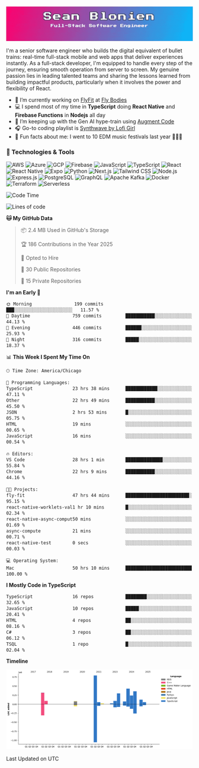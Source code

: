 ![](./assets/banner.gif)

I'm a senior software engineer who builds the digital equivalent of bullet trains: real-time full-stack mobile and web apps that deliver experiences instantly. As a full-stack developer, I'm equipped to handle every step of the journey, ensuring smooth operation from server to screen. My genuine passion lies in leading talented teams and sharing the lessons learned from building impactful products, particularly when it involves the power and flexibility of React.

- 🏢 I’m currently working on [FlyFit](https://www.fly-bodies.com/flyfit-app) at [Fly Bodies](https://www.fly-bodies.com/)
- 💻 I spend most of my time in **TypeScript** doing **React Native** and **Firebase Functions** in **Nodejs** all day
- 🌱 I’m keeping up with the Gen AI hype-train using [Augment Code](https://www.augmentcode.com/)
- 🎧 Go-to coding playlist is [Synthwave by Lofi Girl](https://open.spotify.com/playlist/1YIe34rcmLjCYpY9wJoM2p?si=dec855ca26434c03)
- 🌈 Fun facts about me: I went to 10 EDM music festivals last year 🕺🏽🪩

### 🔧 Technologies & Tools

![AWS](https://img.shields.io/badge/AWS-FF9900?style=flat&logo=amazonaws&logoColor=white)
![Azure](https://img.shields.io/badge/Azure-0078D4?style=flat&logo=azure&logoColor=white)
![GCP](https://img.shields.io/badge/GCP-1f2937?style=flat&logo=googlecloud&logoColor=4285F4)
![Firebase](https://img.shields.io/badge/Firebase-1f2937?style=flat&logo=firebase&logoColor=FFCA28)
![JavaScript](https://img.shields.io/badge/JavaScript-1f2937?style=flat&logo=javascript&logoColor=F7DF1E)
![TypeScript](https://img.shields.io/badge/TypeScript-1f2937?style=flat&logo=typescript&logoColor=3178C6)
![React](https://img.shields.io/badge/React-1f2937?style=flat&logo=react&logoColor=61DAFB)
![React Native](https://img.shields.io/badge/React_Native-1f2937?style=flat&logo=react&logoColor=61DAFB)
![Expo](https://img.shields.io/badge/Expo-1f2937?style=flat&logo=expo&logoColor=000020)
![Python](https://img.shields.io/badge/Python-1f2937?style=flat&logo=python)
![Next.js](https://img.shields.io/badge/Next.js-1f2937?style=flat&logo=nextdotjs&logoColor=000000)
![Tailwind CSS](https://img.shields.io/badge/Tailwind_CSS-1f2937?style=flat&logo=tailwindcss&logoColor=065F46)
![Node.js](https://img.shields.io/badge/Node.js-1f2937?style=flat&logo=nodedotjs&logoColor=339933)
![Express.js](https://img.shields.io/badge/Express.js-1f2937?style=flat&logo=express&logoColor=000000)
![PostgreSQL](https://img.shields.io/badge/PostgreSQL-1f2937?style=flat&logo=postgresql&logoColor=4169E1)
![GraphQL](https://img.shields.io/badge/GraphQL-1f2937?style=flat&logo=graphql&logoColor=E10098)
![Apache Kafka](https://img.shields.io/badge/Apache_Kafka-1f2937?style=flat&logo=apachekafka&logoColor=231F20)
![Docker](https://img.shields.io/badge/Docker-1f2937?style=flat&logo=docker&logoColor=2496ED)
![Terraform](https://img.shields.io/badge/Terraform-1f2937?style=flat&logo=terraform&logoColor=7B42BC)
![Serverless](https://img.shields.io/badge/Serverless-1f2937?style=flat&logo=serverless&logoColor=FD5750)

<!--START_SECTION:waka-->
![Code Time](http://img.shields.io/badge/Code%20Time-4%2C552%20hrs%2018%20mins-blue)

![Lines of code](https://img.shields.io/badge/From%20Hello%20World%20I%27ve%20Written-3.0%20million%20lines%20of%20code-blue)

**🐱 My GitHub Data** 

> 📦 2.4 MB Used in GitHub's Storage 
 > 
> 🏆 186 Contributions in the Year 2025
 > 
> 💼 Opted to Hire
 > 
> 📜 30 Public Repositories 
 > 
> 🔑 15 Private Repositories 
 > 
**I'm an Early 🐤** 

```text
🌞 Morning                199 commits         ███░░░░░░░░░░░░░░░░░░░░░░   11.57 % 
🌆 Daytime                759 commits         ███████████░░░░░░░░░░░░░░   44.13 % 
🌃 Evening                446 commits         ██████░░░░░░░░░░░░░░░░░░░   25.93 % 
🌙 Night                  316 commits         █████░░░░░░░░░░░░░░░░░░░░   18.37 % 
```


📊 **This Week I Spent My Time On** 

```text
🕑︎ Time Zone: America/Chicago

💬 Programming Languages: 
TypeScript               23 hrs 38 mins      ████████████░░░░░░░░░░░░░   47.11 % 
Other                    22 hrs 49 mins      ███████████░░░░░░░░░░░░░░   45.50 % 
JSON                     2 hrs 53 mins       █░░░░░░░░░░░░░░░░░░░░░░░░   05.75 % 
HTML                     19 mins             ░░░░░░░░░░░░░░░░░░░░░░░░░   00.65 % 
JavaScript               16 mins             ░░░░░░░░░░░░░░░░░░░░░░░░░   00.54 % 

🔥 Editors: 
VS Code                  28 hrs 1 min        ██████████████░░░░░░░░░░░   55.84 % 
Chrome                   22 hrs 9 mins       ███████████░░░░░░░░░░░░░░   44.16 % 

🐱‍💻 Projects: 
fly-fit                  47 hrs 44 mins      ████████████████████████░   95.15 % 
react-native-worklets-val1 hr 10 mins        █░░░░░░░░░░░░░░░░░░░░░░░░   02.34 % 
react-native-async-comput50 mins             ░░░░░░░░░░░░░░░░░░░░░░░░░   01.69 % 
async-compute            21 mins             ░░░░░░░░░░░░░░░░░░░░░░░░░   00.71 % 
react-native-test        0 secs              ░░░░░░░░░░░░░░░░░░░░░░░░░   00.03 % 

💻 Operating System: 
Mac                      50 hrs 10 mins      █████████████████████████   100.00 % 
```

**I Mostly Code in TypeScript** 

```text
TypeScript               16 repos            ████████░░░░░░░░░░░░░░░░░   32.65 % 
JavaScript               10 repos            █████░░░░░░░░░░░░░░░░░░░░   20.41 % 
HTML                     4 repos             ██░░░░░░░░░░░░░░░░░░░░░░░   08.16 % 
C#                       3 repos             ██░░░░░░░░░░░░░░░░░░░░░░░   06.12 % 
TSQL                     1 repo              █░░░░░░░░░░░░░░░░░░░░░░░░   02.04 % 
```



**Timeline**

![Lines of Code chart](https://raw.githubusercontent.com/seanblonien/seanblonien/main/assets/bar_graph.png)


 Last Updated on  UTC
<!--END_SECTION:waka-->
